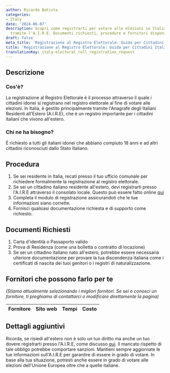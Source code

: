 ```yaml
---
author: Ricardo Batista
categories:
- Italy
date: '2024-06-07'
description: Scopri come registrarti per votare alle elezioni in Italia o all'estero
  tramite l'A.I.R.E. Documenti richiesti, procedure e fornitori disponibili per te.
draft: false
meta_title: 'Registrazione al Registro Elettorale: Guida per Cittadini Italiani'
title: 'Registrazione al Registro Elettorale: Guida per Cittadini Italiani'
translationKey: italy-electoral_roll_registration_request
---
```



## Descrizione
### Cos'è?
La registrazione al Registro Elettorale è il processo attraverso il quale i cittadini idonei si registrano nel registro elettorale al fine di votare alle elezioni. In Italia, è gestito principalmente tramite l'Anagrafe degli Italiani Residenti all'Estero (A.I.R.E), che è un registro importante per i cittadini italiani che vivono all'estero.

### Chi ne ha bisogno?
È richiesto a tutti gli italiani idonei che abbiano compiuto 18 anni e ad altri cittadini riconosciuti dallo Stato Italiano.

## Procedura
1. Se sei residente in Italia, recati presso il tuo ufficio comunale per richiedere formalmente la registrazione al registro elettorale.
2. Se sei un cittadino italiano residente all'estero, devi registrarti presso l'A.I.R.E attraverso il consolato locale. Questo può essere fatto online [qui](https://serviziconsolari.esteri.it/ScoFE/home.do)
3. Completa il modulo di registrazione assicurandoti che le tue informazioni siano corrette.
4. Fornisci qualsiasi documentazione richiesta e di supporto come richiesto.

## Documenti Richiesti
1. Carta d'identità o Passaporto valido
2. Prova di Residenza (come una bolletta o contratto di locazione)
3. Se sei un cittadino italiano nato all'estero, potrebbe essere necessaria ulteriore documentazione per provare la tua discendenza italiana come i certificati di nascita dei tuoi genitori o i registri di naturalizzazione.

## Fornitori che possono farlo per te

_(Stiamo attualmente selezionando i migliori fornitori. Se sei o conosci un fornitore, ti preghiamo di contattarci o modificare direttamente la pagina)_

| Fornitore       |     Sito web    |     Tempi        |       Costo      |
| --------------- | --------------- |  :-------------: | :-------------: |

## Dettagli aggiuntivi
Ricorda, se risiedi all'estero non è solo un tuo diritto ma anche un tuo dovere registrarti presso l'A.I.R.E, come discusso [qui](https://www.esteri.it/mae/it/servizi/italiani-all-estero/serviziconsolari.html). Il mancato rispetto di tale obbligo potrebbe comportare sanzioni. Mantieni sempre aggiornate le tue informazioni sull'A.I.R.E per garantire di essere in grado di votare. In base alla tua situazione, potresti anche essere in grado di votare alle elezioni dell'Unione Europea oltre che a quelle italiane.